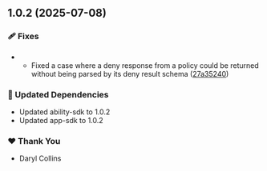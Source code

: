 ## 1.0.2 (2025-07-08)

### 🩹 Fixes

- - Fixed a case where a deny response from a policy could be returned without being parsed by its deny result schema ([27a35240](https://github.com/LIT-Protocol/Vincent/commit/27a35240))

### 🧱 Updated Dependencies

- Updated ability-sdk to 1.0.2
- Updated app-sdk to 1.0.2

### ❤️ Thank You

- Daryl Collins
